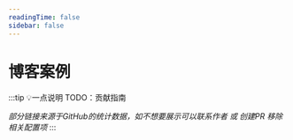 ```yaml
---
readingTime: false
sidebar: false
---
```

<script setup>
import BlogExample from './BlogExample.vue'
</script>

# 博客案例

:::tip 💡一点说明
TODO：贡献指南

*部分链接来源于GitHub的统计数据，如不想要展示可以联系作者 或 创建PR 移除相关配置项*
:::

<BlogExample />